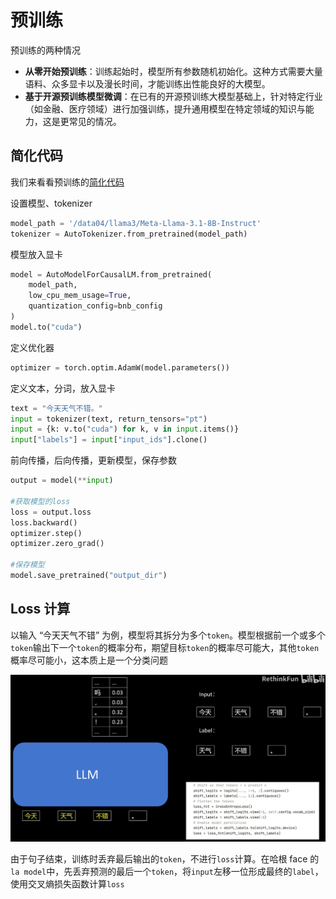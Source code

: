 # 预训练

预训练的两种情况

- **从零开始预训练**：训练起始时，模型所有参数随机初始化。这种方式需要大量语料、众多显卡以及漫长时间，才能训练出性能良好的大模型。
- **基于开源预训练模型微调**：在已有的开源预训练大模型基础上，针对特定行业（如金融、医疗领域）进行加强训练，提升通用模型在特定领域的知识与能力，这是更常见的情况。

## 简化代码

我们来看看预训练的[简化代码](https://github.com/RethinkFun/LLM/blob/main/simple.py)

设置模型、tokenizer

```python
model_path = '/data04/llama3/Meta-Llama-3.1-8B-Instruct'
tokenizer = AutoTokenizer.from_pretrained(model_path)
```

模型放入显卡

```python
model = AutoModelForCausalLM.from_pretrained(
    model_path,
    low_cpu_mem_usage=True,
    quantization_config=bnb_config
)
model.to("cuda")
```

定义优化器

```python
optimizer = torch.optim.AdamW(model.parameters())
```

定义文本，分词，放入显卡

```python
text = "今天天气不错。"
input = tokenizer(text, return_tensors="pt")
input = {k: v.to("cuda") for k, v in input.items()}
input["labels"] = input["input_ids"].clone()
```

前向传播，后向传播，更新模型，保存参数

```python
output = model(**input)

#获取模型的loss
loss = output.loss
loss.backward()
optimizer.step()
optimizer.zero_grad()

#保存模型
model.save_pretrained("output_dir")
```

## Loss 计算

以输入 “今天天气不错” 为例，模型将其拆分为多个`token`。模型根据前一个或多个`token`输出下一个`token`的概率分布，期望目标`token`的概率尽可能大，其他`token`概率尽可能小，这本质上是一个分类问题

![](./img/pt1.png)

由于句子结束，训练时丢弃最后输出的`token`，不进行`loss`计算。在哈根 face 的`la model`中，先丢弃预测的最后一个`token`，将`input`左移一位形成最终的`label`，使用交叉熵损失函数计算`loss`



